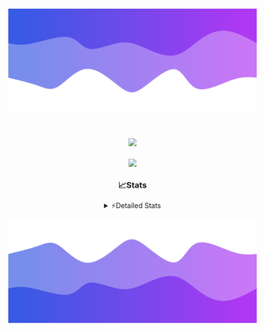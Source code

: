 ![Header](./header.png)
<div align="center">

<h1 align="center">
  <a href="https://git.io/typing-svg">
    <img src="https://readme-typing-svg.herokuapp.com/?lines=Hello,+There!+%F0%9F%91%8B;This+is+chicho.;Owner+on+Ocean;&center=true&size=25">
  </a>
</h1>
  
<p align="center">
  <img src="https://lanyard.cnrad.dev/api/852683595378196480" />
</p>

### 📈Stats
<details>
    <summary> ⚡Detailed Stats</summary>
    <br/>

<!--START_SECTION:waka-->
![Code Time](http://img.shields.io/badge/Code%20Time-477%20hrs%2011%20mins-blue)

![Profile Views](http://img.shields.io/badge/Profile%20Views-6-blue)

**🐱 My GitHub Data** 

> 📦 43.7 kB Used in GitHub's Storage 
 > 
> 🏆 47 Contributions in the Year 2023
 > 
> 🚫 Not Opted to Hire
 > 
> 📜 12 Public Repositories 
 > 
> 🔑 7 Private Repositories 
 > 
**I'm a Night 🦉** 

```text
🌞 Morning                17 commits          █░░░░░░░░░░░░░░░░░░░░░░░░   05.36 % 
🌆 Daytime                37 commits          ███░░░░░░░░░░░░░░░░░░░░░░   11.67 % 
🌃 Evening                152 commits         ████████████░░░░░░░░░░░░░   47.95 % 
🌙 Night                  111 commits         █████████░░░░░░░░░░░░░░░░   35.02 % 
```
📅 **I'm Most Productive on Tuesday** 

```text
Monday                   19 commits          █░░░░░░░░░░░░░░░░░░░░░░░░   05.99 % 
Tuesday                  73 commits          ██████░░░░░░░░░░░░░░░░░░░   23.03 % 
Wednesday                62 commits          █████░░░░░░░░░░░░░░░░░░░░   19.56 % 
Thursday                 45 commits          ████░░░░░░░░░░░░░░░░░░░░░   14.20 % 
Friday                   36 commits          ███░░░░░░░░░░░░░░░░░░░░░░   11.36 % 
Saturday                 31 commits          ██░░░░░░░░░░░░░░░░░░░░░░░   09.78 % 
Sunday                   51 commits          ████░░░░░░░░░░░░░░░░░░░░░   16.09 % 
```


📊 **This Week I Spent My Time On** 

```text
🕑︎ Time Zone: America/Argentina/Buenos_Aires

💬 Programming Languages: 
HTML                     8 hrs 36 mins       ██████████░░░░░░░░░░░░░░░   38.57 % 
JavaScript               6 hrs 14 mins       ███████░░░░░░░░░░░░░░░░░░   27.97 % 
Python                   4 hrs 20 mins       █████░░░░░░░░░░░░░░░░░░░░   19.46 % 
CSS                      3 hrs 3 mins        ███░░░░░░░░░░░░░░░░░░░░░░   13.70 % 
JSON                     3 mins              ░░░░░░░░░░░░░░░░░░░░░░░░░   00.28 % 

🔥 Editors: 
VS Code                  22 hrs 20 mins      █████████████████████████   100.00 % 

🐱‍💻 Projects: 
Unknown Project          7 hrs 4 mins        ████████░░░░░░░░░░░░░░░░░   31.69 % 
ArgBuyReps               4 hrs 51 mins       █████░░░░░░░░░░░░░░░░░░░░   21.72 % 
Coder                    4 hrs 5 mins        █████░░░░░░░░░░░░░░░░░░░░   18.33 % 
React                    3 hrs 49 mins       ████░░░░░░░░░░░░░░░░░░░░░   17.11 % 
ecommerce                2 hrs 29 mins       ███░░░░░░░░░░░░░░░░░░░░░░   11.15 % 

💻 Operating System: 
Windows                  22 hrs 20 mins      █████████████████████████   100.00 % 
```

**I Mostly Code in JavaScript** 

```text
JavaScript               9 repos             ████████░░░░░░░░░░░░░░░░░   32.14 % 
HTML                     4 repos             ████░░░░░░░░░░░░░░░░░░░░░   14.29 % 
CSS                      4 repos             ████░░░░░░░░░░░░░░░░░░░░░   14.29 % 
C#                       2 repos             ██░░░░░░░░░░░░░░░░░░░░░░░   07.14 % 
Batchfile                1 repo              █░░░░░░░░░░░░░░░░░░░░░░░░   03.57 % 
```




 Last Updated on 28/10/2023 04:14:19 UTC
<!--END_SECTION:waka-->
</details>

![Footer](./footer.png)
